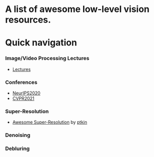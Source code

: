 # A list of awesome low-level vision resources.

# Quick navigation

### Image/Video Processing Lectures
 - [Lectures](https://github.com/melo2109/Image-Processing-Video-Lectures)


### Conferences
- [NeurIPS2020](nips2020.md)
- [CVPR2021](cvpr2021.md)

### Super-Resolution
- [Awesome Super-Resolution](SR_Survey.md) by [ptkin](https://github.com/ptkin)
### Denoising


### Debluring
